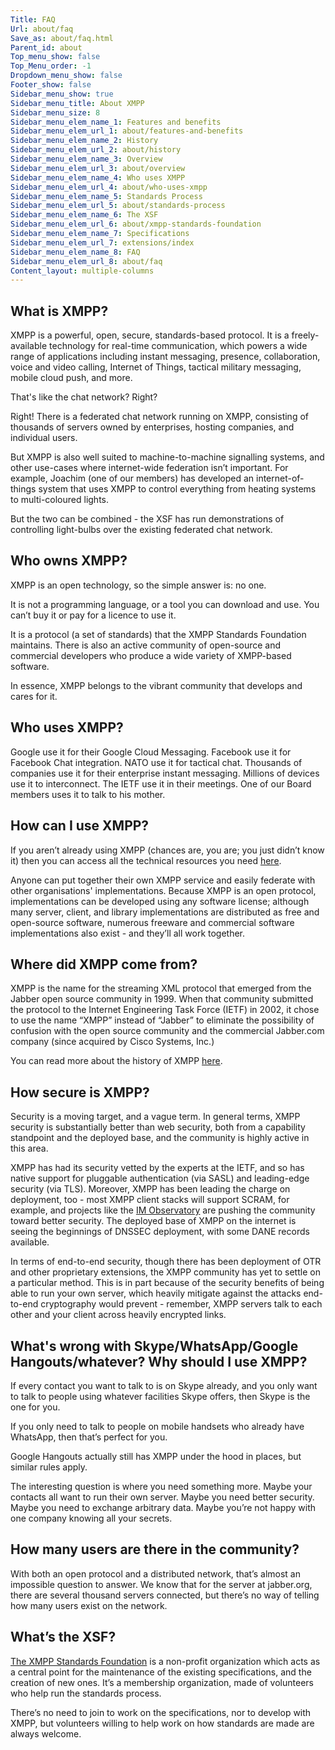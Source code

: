 ```yaml
---
Title: FAQ
Url: about/faq
Save_as: about/faq.html
Parent_id: about
Top_menu_show: false
Top_Menu_order: -1
Dropdown_menu_show: false
Footer_show: false
Sidebar_menu_show: true
Sidebar_menu_title: About XMPP
Sidebar_menu_size: 8
Sidebar_menu_elem_name_1: Features and benefits
Sidebar_menu_elem_url_1: about/features-and-benefits
Sidebar_menu_elem_name_2: History
Sidebar_menu_elem_url_2: about/history
Sidebar_menu_elem_name_3: Overview
Sidebar_menu_elem_url_3: about/overview
Sidebar_menu_elem_name_4: Who uses XMPP
Sidebar_menu_elem_url_4: about/who-uses-xmpp
Sidebar_menu_elem_name_5: Standards Process
Sidebar_menu_elem_url_5: about/standards-process
Sidebar_menu_elem_name_6: The XSF
Sidebar_menu_elem_url_6: about/xmpp-standards-foundation
Sidebar_menu_elem_name_7: Specifications
Sidebar_menu_elem_url_7: extensions/index
Sidebar_menu_elem_name_8: FAQ
Sidebar_menu_elem_url_8: about/faq
Content_layout: multiple-columns
---
```


## What is XMPP?

XMPP is a powerful, open, secure, standards-based protocol. It is a freely-available technology for real-time communication, which powers a wide range of applications including instant messaging, presence, collaboration, voice and video calling, Internet of Things, tactical military messaging, mobile cloud push, and more.

That's like the chat network? Right?

Right! There is a federated chat network running on XMPP, consisting of thousands of servers owned by enterprises, hosting companies, and individual users.

But XMPP is also well suited to machine-to-machine signalling systems, and other use-cases where internet-wide federation isn’t important. For example, Joachim (one of our members) has developed an internet-of-things system that uses XMPP to control everything from heating systems to multi-coloured lights.

But the two can be combined - the XSF has run demonstrations of controlling light-bulbs over the existing federated chat network.

## Who owns XMPP?

XMPP is an open technology, so the simple answer is: no one.

It is not a programming language, or a tool you can download and use. You can’t buy it or pay for a licence to use it.

It is a protocol (a set of standards) that the XMPP Standards Foundation maintains. There is also an active community of open-source and commercial developers who produce a wide variety of XMPP-based software.

In essence, XMPP belongs to the vibrant community that develops and cares for it.

## Who uses XMPP?

Google use it for their Google Cloud Messaging. Facebook use it for Facebook Chat integration. NATO use it for tactical chat. Thousands of companies use it for their enterprise instant messaging. Millions of devices use it to interconnect. The IETF use it in their meetings. One of our Board members uses it to talk to his mother.

## How can I use XMPP?

If you aren’t already using XMPP (chances are, you are; you just didn’t know it) then you can access all the technical resources you need [here](/software).

Anyone can put together their own XMPP service and easily federate with other organisations' implementations. Because XMPP is an open protocol, implementations can be developed using any software license; although many server, client, and library implementations are distributed as free and open-source software, numerous freeware and commercial software implementations also exist - and they’ll all work together.

## Where did XMPP come from?

XMPP is the name for the streaming XML protocol that emerged from the Jabber open source community in 1999. When that community submitted the protocol to the Internet Engineering Task Force (IETF) in 2002, it chose to use the name “XMPP” instead of “Jabber” to eliminate the possibility of confusion with the open source community and the commercial Jabber.com company (since acquired by Cisco Systems, Inc.)

You can read more about the history of XMPP [here](/about/history).

## How secure is XMPP?

Security is a moving target, and a vague term. In general terms, XMPP security is substantially better than web security, both from a capability standpoint and the deployed base, and the community is highly active in this area.

XMPP has had its security vetted by the experts at the IETF, and so has native support for pluggable authentication (via SASL) and leading-edge security (via TLS). Moreover, XMPP has been leading the charge on deployment, too - most XMPP client stacks will support SCRAM, for example, and projects like the [IM Observatory](http://xmpp.net) are pushing the community toward better security. The deployed base of XMPP on the internet is seeing the beginnings of DNSSEC deployment, with some DANE records available.

In terms of end-to-end security, though there has been deployment of OTR and other proprietary extensions, the XMPP community has yet to settle on a particular method. This is in part because of the security benefits of being able to run your own server, which heavily mitigate against the attacks end-to-end cryptography would prevent - remember, XMPP servers talk to each other and your client across heavily encrypted links.

## What's wrong with Skype/WhatsApp/Google Hangouts/whatever? Why should I use XMPP?

If every contact you want to talk to is on Skype already, and you only want to talk to people using whatever facilities Skype offers, then Skype is the one for you.

If you only need to talk to people on mobile handsets who already have WhatsApp, then that’s perfect for you.

Google Hangouts actually still has XMPP under the hood in places, but similar rules apply.

The interesting question is where you need something more. Maybe your contacts all want to run their own server. Maybe you need better security. Maybe you need to exchange arbitrary data. Maybe you’re not happy with one company knowing all your secrets.

## How many users are there in the community?

With both an open protocol and a distributed network, that’s almost an impossible question to answer. We know that for the server at jabber.org, there are several thousand servers connected, but there’s no way of telling how many users exist on the network.


## What’s the XSF?

[The XMPP Standards Foundation](/about/xmpp-standards-foundation) is a non-profit organization which acts as a central point for the maintenance of the existing specifications, and the creation of new ones. It’s a membership organization, made of volunteers who help run the standards process.

There’s no need to join to work on the specifications, nor to develop with XMPP, but volunteers willing to help work on how standards are made are always welcome.
